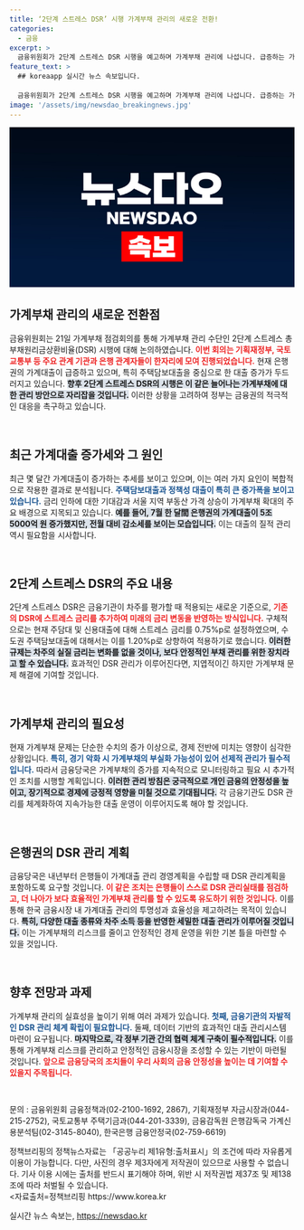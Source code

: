 ```yaml
---
title: ‘2단계 스트레스 DSR’ 시행 가계부채 관리의 새로운 전환!
categories:
  - 금융
excerpt: >
  금융위원회가 2단계 스트레스 DSR 시행을 예고하며 가계부채 관리에 나섭니다. 급증하는 가계대출에 대응하기 위한 선제적 조치로, 주담대와 신용대출에 적용됩니다. 대출차주들은 영향에 주목해야 할 시점입니다!
feature_text: >
  ## koreaapp 실시간 뉴스 속보입니다.

  금융위원회가 2단계 스트레스 DSR 시행을 예고하며 가계부채 관리에 나섭니다. 급증하는 가계대출에 대응하기 위한 선제적 조치로, 주담대와 신용대출에 적용됩니다. 대출차주들은 영향에 주목해야 할 시점입니다!
image: '/assets/img/newsdao_breakingnews.jpg'
---
```


<p><img src="/assets/img/newsdao_breakingnews.jpg" alt="koreaapp 속보" /></p>

<h2 data-ke-size="size26">가계부채 관리의 새로운 전환점</h2>

<p data-ke-size="size16">금융위원회는 21일 가계부채 점검회의를 통해 가계부채 관리 수단인 2단계 스트레스 총부채원리금상환비율(DSR) 시행에 대해 논의하였습니다. <b><span style="color: #ee2323;">이번 회의는 기획재정부, 국토교통부 등 주요 관계 기관과 은행 관계자들이 한자리에 모여 진행되었습니다.</span></b> 현재 은행권의 가계대출이 급증하고 있으며, 특히 주택담보대출을 중심으로 한 대출 증가가 두드러지고 있습니다. <b><span style="background-color: #21538527;">향후 2단계 스트레스 DSR의 시행은 이 같은 늘어나는 가계부채에 대한 관리 방안으로 자리잡을 것입니다.</span></b> 이러한 상황을 고려하여 정부는 금융권의 적극적인 대응을 촉구하고 있습니다.</p>

<p data-ke-size="size16">&nbsp;</p>

<h2 data-ke-size="size26">최근 가계대출 증가세와 그 원인</h2>

<p data-ke-size="size16">최근 몇 달간 가계대출이 증가하는 추세를 보이고 있으며, 이는 여러 가지 요인이 복합적으로 작용한 결과로 분석됩니다. <b><span style="color: #1a5490;">주택담보대출과 정책성 대출이 특히 큰 증가폭을 보이고 있습니다.</span></b> 금리 인하에 대한 기대감과 서울 지역 부동산 가격 상승이 가계부채 확대의 주요 배경으로 지목되고 있습니다. <b><span style="background-color: #21538527;">예를 들어, 7월 한 달間 은행권의 가계대출이 5조 5000억 원 증가했지만, 전월 대비 감소세를 보이는 모습입니다.</span></b> 이는 대출의 질적 관리 역시 필요함을 시사합니다.</p>

<p data-ke-size="size16">&nbsp;</p>

<h2 data-ke-size="size26">2단계 스트레스 DSR의 주요 내용</h2>

<p data-ke-size="size16">2단계 스트레스 DSR은 금융기관이 차주를 평가할 때 적용되는 새로운 기준으로, <b><span style="color: #ee2323;">기존의 DSR에 스트레스 금리를 추가하여 미래의 금리 변동을 반영하는 방식입니다.</span></b> 구체적으로는 현재 주담대 및 신용대출에 대해 스트레스 금리를 0.75%p로 설정하였으며, 수도권 주택담보대출에 대해서는 이를 1.20%p로 상향하여 적용하기로 했습니다. <b><span style="background-color: #21538527;">이러한 규제는 차주의 실질 금리는 변화를 없을 것이나, 보다 안정적인 부채 관리를 위한 장치라고 할 수 있습니다.</span></b> 효과적인 DSR 관리가 이루어진다면, 지엽적이긴 하지만 가계부채 문제 해결에 기여할 것입니다.</p>

<p data-ke-size="size16">&nbsp;</p>

<h2 data-ke-size="size26">가계부채 관리의 필요성</h2>

<p data-ke-size="size16">현재 가계부채 문제는 단순한 수치의 증가 이상으로, 경제 전반에 미치는 영향이 심각한 상황입니다. <b><span style="color: #1a5490;">특히, 경기 악화 시 가계부채의 부실화 가능성이 있어 선제적 관리가 필수적입니다.</span></b> 따라서 금융당국은 가계부채의 증가를 지속적으로 모니터링하고 필요 시 추가적인 조치를 시행할 계획입니다. <b><span style="background-color: #21538527;">이러한 관리 방침은 궁극적으로 개인 금융의 안정성을 높이고, 장기적으로 경제에 긍정적 영향을 미칠 것으로 기대됩니다.</span></b> 각 금융기관도 DSR 관리를 체계화하여 지속가능한 대출 운영이 이루어지도록 해야 할 것입니다.</p>

<p data-ke-size="size16">&nbsp;</p>

<h2 data-ke-size="size26">은행권의 DSR 관리 계획</h2>

<p data-ke-size="size16">금융당국은 내년부터 은행들이 가계대출 관리 경영계획을 수립할 때 DSR 관리계획을 포함하도록 요구할 것입니다. <b><span style="color: #ee2323;">이 같은 조치는 은행들이 스스로 DSR 관리실태를 점검하고, 더 나아가 보다 효율적인 가계부채 관리를 할 수 있도록 유도하기 위한 것입니다.</span></b> 이를 통해 한국 금융시장 내 가계대출 관리의 투명성과 효율성을 제고하려는 목적이 있습니다. <b><span style="background-color: #21538527;">특히, 다양한 대출 종류와 차주 소득 등을 반영한 세밀한 대출 관리가 이루어질 것입니다.</span></b> 이는 가계부채의 리스크를 줄이고 안정적인 경제 운영을 위한 기본 틀을 마련할 수 있을 것입니다.</p>

<p data-ke-size="size16">&nbsp;</p>

<h2 data-ke-size="size26">향후 전망과 과제</h2>

<p data-ke-size="size16">가계부채 관리의 실효성을 높이기 위해 여러 과제가 있습니다. <b><span style="color: #1a5490;">첫째, 금융기관의 자발적인 DSR 관리 체계 확립이 필요합니다.</span></b> 둘째, 데이터 기반의 효과적인 대출 관리시스템 마련이 요구됩니다. <b><span style="background-color: #21538527;">마지막으로, 각 정부 기관 간의 협력 체계 구축이 필수적입니다.</span></b> 이를 통해 가계부채 리스크를 관리하고 안정적인 금융시장을 조성할 수 있는 기반이 마련될 것입니다. <b><span style="color: #ee2323;">앞으로 금융당국의 조치들이 우리 사회의 금융 안정성을 높이는 데 기여할 수 있을지 주목됩니다.</span></b></p>

<p data-ke-size="size16">&nbsp;</p>

<p data-ke-size="size16">문의 : 금융위원회 금융정책과(02-2100-1692, 2867), 기획재정부 자금시장과(044-215-2752), 국토교통부 주택기금과(044-201-3339), 금융감독원 은행감독국 가계신용분석팀(02-3145-8040), 한국은행 금융안정국(02-759-6619)</p>

<p data-ke-size="size16">정책브리핑의 정책뉴스자료는 「공공누리 제1유형:출처표시」의 조건에 따라 자유롭게 이용이 가능합니다. 다만, 사진의 경우 제3자에게 저작권이 있으므로 사용할 수 없습니다. 기사 이용 시에는 출처를 반드시 표기해야 하며, 위반 시 저작권법 제37조 및 제138조에 따라 처벌될 수 있습니다. <br> <자료출처=정책브리핑 https://www.korea.kr</p>
실시간 뉴스 속보는, <a href="https://newsdao.kr" rel="dofollow">https://newsdao.kr</a>


